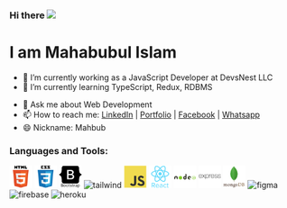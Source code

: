 ### Hi there  <img src="https://raw.githubusercontent.com/MartinHeinz/MartinHeinz/master/wave.gif" width="30px"/>
# I am Mahabubul Islam
<!-- looking for an oppurtinity as Frontend Developer | React Developer | Web Developer | MERN Developer -->

- 🔭 I’m currently working as a JavaScript Developer at DevsNest LLC
- 🌱 I’m currently learning TypeScript, Redux, RDBMS 
<!-- - 👯 I’m currently open for work. -->
<!-- - 🤔 I’m looking for help with IT Recruiter -->
- 💬 Ask me about Web Development
- 📫 How to reach me: <a href="https://www.linkedin.com/in/mahabubulislam/">LinkedIn<a/> | <a href="https://mahabubul-islam.netlify.app/">Portfolio<a/> | <a href="https://facebook.com/mahabubulislam22">Facebook<a/> | <a href="https://wa.me/+8801612737388">Whatsapp</a> 
- 😄 Nickname: Mahbub

<h3 align="left">Languages and Tools:</h3>
<p align="left">
<img src="https://raw.githubusercontent.com/devicons/devicon/master/icons/html5/html5-original-wordmark.svg" alt="html5" width="40" height="40"/>
<img src="https://raw.githubusercontent.com/devicons/devicon/master/icons/css3/css3-original-wordmark.svg" alt="css3" width="40" height="40"/>
<img src="https://raw.githubusercontent.com/devicons/devicon/master/icons/bootstrap/bootstrap-plain-wordmark.svg" alt="bootstrap" width="40" height="40"/> 
<img src="https://www.vectorlogo.zone/logos/tailwindcss/tailwindcss-icon.svg" alt="tailwind" width="40" height="40"/>
<img src="https://raw.githubusercontent.com/devicons/devicon/master/icons/javascript/javascript-original.svg" alt="javascript" width="40" height="40"/>
<img src="https://raw.githubusercontent.com/devicons/devicon/master/icons/react/react-original-wordmark.svg" alt="react" width="40" height="40"/>
<img src="https://raw.githubusercontent.com/devicons/devicon/master/icons/nodejs/nodejs-original-wordmark.svg" alt="nodejs" width="40" height="40"/> 
<img src="https://raw.githubusercontent.com/devicons/devicon/master/icons/express/express-original-wordmark.svg" alt="express" width="40" height="40"/>
<img src="https://raw.githubusercontent.com/devicons/devicon/master/icons/mongodb/mongodb-original-wordmark.svg" alt="mongodb" width="40" height="40"/>
<img src="https://www.vectorlogo.zone/logos/figma/figma-icon.svg" alt="figma" width="40" height="40"/>
<img src="https://www.vectorlogo.zone/logos/firebase/firebase-icon.svg" alt="firebase" width="40" height="40"/> 
<img src="https://www.vectorlogo.zone/logos/heroku/heroku-icon.svg" alt="heroku" width="40" height="40"/>
</p>
<!-- <img src="https://i.ibb.co/zHk6WcM/screencapture-profile-summary-for-github-user-mahabubulislam-2022-08-28-17-33-03.png"/> -->
